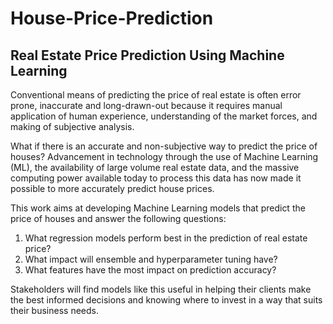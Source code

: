 # House-Price-Prediction

## Real Estate Price Prediction Using Machine Learning

Conventional means of predicting the price of real estate is often error prone, inaccurate and long-drawn-out because it requires manual application of human experience, understanding of the market forces, and making of subjective analysis.

What if there is an accurate and non-subjective way to predict the price of houses? Advancement in technology through the use of Machine Learning (ML), the availability of large volume real estate data, and the massive computing power available today to process this data has now made it possible to more accurately predict house prices.

This work aims at developing Machine Learning models that predict the price of houses and answer the following questions:

1.	What regression models perform best in the prediction of real estate price?
2.	What impact will ensemble and hyperparameter tuning have?
3.	What features have the most impact on prediction accuracy?

Stakeholders will find models like this useful in helping their clients make the best informed decisions and knowing where to invest in a way that suits their business needs.
